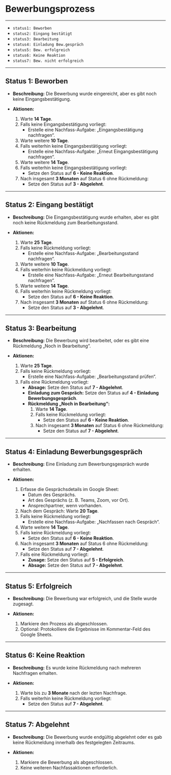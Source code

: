 # Bewerbungsprozess

---

- `status1: Beworben`
- `status2: Eingang bestätigt`
- `status3: Bearbeitung`
- `status4: Einladung Bew.gespräch`
- `status5: Bew. erfolgreich`
- `status6: Keine Reaktion`
- `status7: Bew. nicht erfolgreich`

---

## **Status 1: Beworben**

- **Beschreibung:** Die Bewerbung wurde eingereicht, aber es gibt noch keine Eingangsbestätigung.

- **Aktionen:**

  1. Warte **14 Tage**.
  2. Falls keine Eingangsbestätigung vorliegt:
     - Erstelle eine Nachfass-Aufgabe: „Eingangsbestätigung nachfragen“.
  3. Warte weitere **10 Tage**.
  4. Falls weiterhin keine Eingangsbestätigung vorliegt:
     - Erstelle eine Nachfass-Aufgabe: „Erneut Eingangsbestätigung nachfragen“.
  5. Warte weitere **14 Tage**.
  6. Falls weiterhin keine Eingangsbestätigung vorliegt:
     - Setze den Status auf **6 - Keine Reaktion**.
  7. Nach insgesamt **3 Monaten** auf Status 6 ohne Rückmeldung:
     - Setze den Status auf **3 - Abgelehnt**.

---

## **Status 2: Eingang bestätigt**

- **Beschreibung:** Die Eingangsbestätigung wurde erhalten, aber es gibt noch keine Rückmeldung zum Bearbeitungsstand.

- **Aktionen:**

  1. Warte **25 Tage**.
  2. Falls keine Rückmeldung vorliegt:
     - Erstelle eine Nachfass-Aufgabe: „Bearbeitungsstand nachfragen“.
  3. Warte weitere **10 Tage**.
  4. Falls weiterhin keine Rückmeldung vorliegt:
     - Erstelle eine Nachfass-Aufgabe: „Erneut Bearbeitungsstand nachfragen“.
  5. Warte weitere **14 Tage**.
  6. Falls weiterhin keine Rückmeldung vorliegt:
     - Setze den Status auf **6 - Keine Reaktion**.
  7. Nach insgesamt **3 Monaten** auf Status 6 ohne Rückmeldung:
     - Setze den Status auf **3 - Abgelehnt**.

---

## **Status 3: Bearbeitung**

- **Beschreibung:** Die Bewerbung wird bearbeitet, oder es gibt eine Rückmeldung „Noch in Bearbeitung“.

- **Aktionen:**

  1. Warte **25 Tage**.
  2. Falls keine Rückmeldung vorliegt:
     - Erstelle eine Nachfass-Aufgabe: „Bearbeitungsstand prüfen“.
  3. Falls eine Rückmeldung vorliegt:
     - **Absage:** Setze den Status auf **7 - Abgelehnt**.
     - **Einladung zum Gespräch:** Setze den Status auf **4 - Einladung Bewerbungsgespräch**.
     - **Rückmeldung „Noch in Bearbeitung“:**
       1. Warte **14 Tage**.
       2. Falls keine Rückmeldung vorliegt:
          - Setze den Status auf **6 - Keine Reaktion**.
       3. Nach insgesamt **3 Monaten** auf Status 6 ohne Rückmeldung:
          - Setze den Status auf **7 - Abgelehnt**.

---

## **Status 4: Einladung Bewerbungsgespräch**

- **Beschreibung:** Eine Einladung zum Bewerbungsgespräch wurde erhalten.

- **Aktionen:**

  1. Erfasse die Gesprächsdetails im Google Sheet:
     - Datum des Gesprächs.
     - Art des Gesprächs (z. B. Teams, Zoom, vor Ort).
     - Ansprechpartner, wenn vorhanden.
  2. Nach dem Gespräch: Warte **20 Tage**.
  3. Falls keine Rückmeldung vorliegt:
     - Erstelle eine Nachfass-Aufgabe: „Nachfassen nach Gespräch“.
  4. Warte weitere **14 Tage**.
  5. Falls keine Rückmeldung vorliegt:
     - Setze den Status auf **6 - Keine Reaktion**.
  6. Nach insgesamt **3 Monaten** auf Status 6 ohne Rückmeldung:
     - Setze den Status auf **7 - Abgelehnt**.
  7. Falls eine Rückmeldung vorliegt:
     - **Zusage:** Setze den Status auf **5 - Erfolgreich**.
     - **Absage:** Setze den Status auf **7 - Abgelehnt**.

---

## **Status 5: Erfolgreich**

- **Beschreibung:** Die Bewerbung war erfolgreich, und die Stelle wurde zugesagt.

- **Aktionen:**

  1. Markiere den Prozess als abgeschlossen.
  2. Optional: Protokolliere die Ergebnisse im Kommentar-Feld des Google Sheets.

---

## **Status 6: Keine Reaktion**

- **Beschreibung:** Es wurde keine Rückmeldung nach mehreren Nachfragen erhalten.

- **Aktionen:**

  1. Warte bis zu **3 Monate** nach der lezten Nachfrage.
  2. Falls weiterhin keine Rückmeldung vorliegt:
     - Setze den Status auf **7 - Abgelehnt**.

---

## **Status 7: Abgelehnt**

- **Beschreibung:** Die Bewerbung wurde endgültig abgelehnt oder es gab keine Rückmeldung innerhalb des festgelegten Zeitraums.

- **Aktionen:**

  1. Markiere die Bewerbung als abgeschlossen.
  2. Keine weiteren Nachfassaktionen erforderlich.
